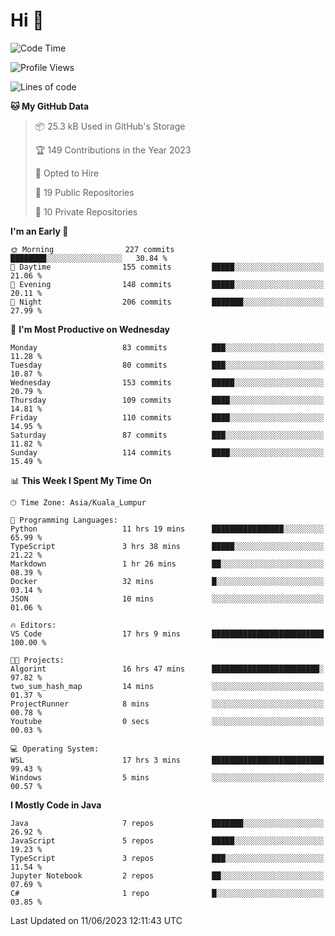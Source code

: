 <h1>Hi 👋</h1>

<!--START_SECTION:waka-->
![Code Time](http://img.shields.io/badge/Code%20Time-226%20hrs%2019%20mins-blue)

![Profile Views](http://img.shields.io/badge/Profile%20Views-21-blue)

![Lines of code](https://img.shields.io/badge/From%20Hello%20World%20I%27ve%20Written-650.1%20thousand%20lines%20of%20code-blue)

**🐱 My GitHub Data** 

> 📦 25.3 kB Used in GitHub's Storage 
 > 
> 🏆 149 Contributions in the Year 2023
 > 
> 💼 Opted to Hire
 > 
> 📜 19 Public Repositories 
 > 
> 🔑 10 Private Repositories 
 > 
**I'm an Early 🐤** 

```text
🌞 Morning                227 commits         ████████░░░░░░░░░░░░░░░░░   30.84 % 
🌆 Daytime                155 commits         █████░░░░░░░░░░░░░░░░░░░░   21.06 % 
🌃 Evening                148 commits         █████░░░░░░░░░░░░░░░░░░░░   20.11 % 
🌙 Night                  206 commits         ███████░░░░░░░░░░░░░░░░░░   27.99 % 
```
📅 **I'm Most Productive on Wednesday** 

```text
Monday                   83 commits          ███░░░░░░░░░░░░░░░░░░░░░░   11.28 % 
Tuesday                  80 commits          ███░░░░░░░░░░░░░░░░░░░░░░   10.87 % 
Wednesday                153 commits         █████░░░░░░░░░░░░░░░░░░░░   20.79 % 
Thursday                 109 commits         ████░░░░░░░░░░░░░░░░░░░░░   14.81 % 
Friday                   110 commits         ████░░░░░░░░░░░░░░░░░░░░░   14.95 % 
Saturday                 87 commits          ███░░░░░░░░░░░░░░░░░░░░░░   11.82 % 
Sunday                   114 commits         ████░░░░░░░░░░░░░░░░░░░░░   15.49 % 
```


📊 **This Week I Spent My Time On** 

```text
🕑︎ Time Zone: Asia/Kuala_Lumpur

💬 Programming Languages: 
Python                   11 hrs 19 mins      ████████████████░░░░░░░░░   65.99 % 
TypeScript               3 hrs 38 mins       █████░░░░░░░░░░░░░░░░░░░░   21.22 % 
Markdown                 1 hr 26 mins        ██░░░░░░░░░░░░░░░░░░░░░░░   08.39 % 
Docker                   32 mins             █░░░░░░░░░░░░░░░░░░░░░░░░   03.14 % 
JSON                     10 mins             ░░░░░░░░░░░░░░░░░░░░░░░░░   01.06 % 

🔥 Editors: 
VS Code                  17 hrs 9 mins       █████████████████████████   100.00 % 

🐱‍💻 Projects: 
Algorint                 16 hrs 47 mins      ████████████████████████░   97.82 % 
two_sum_hash_map         14 mins             ░░░░░░░░░░░░░░░░░░░░░░░░░   01.37 % 
ProjectRunner            8 mins              ░░░░░░░░░░░░░░░░░░░░░░░░░   00.78 % 
Youtube                  0 secs              ░░░░░░░░░░░░░░░░░░░░░░░░░   00.03 % 

💻 Operating System: 
WSL                      17 hrs 3 mins       █████████████████████████   99.43 % 
Windows                  5 mins              ░░░░░░░░░░░░░░░░░░░░░░░░░   00.57 % 
```

**I Mostly Code in Java** 

```text
Java                     7 repos             ███████░░░░░░░░░░░░░░░░░░   26.92 % 
JavaScript               5 repos             █████░░░░░░░░░░░░░░░░░░░░   19.23 % 
TypeScript               3 repos             ███░░░░░░░░░░░░░░░░░░░░░░   11.54 % 
Jupyter Notebook         2 repos             ██░░░░░░░░░░░░░░░░░░░░░░░   07.69 % 
C#                       1 repo              █░░░░░░░░░░░░░░░░░░░░░░░░   03.85 % 
```




 Last Updated on 11/06/2023 12:11:43 UTC
<!--END_SECTION:waka-->
